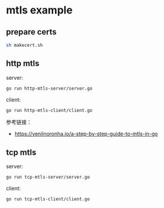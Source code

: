 # mtls example

## prepare certs

```bash
sh makecert.sh
```

## http mtls

server:
```bash
go run http-mtls-server/server.go
```

client:
```bash
go run http-mtls-client/client.go
```

参考链接：
- https://venilnoronha.io/a-step-by-step-guide-to-mtls-in-go

## tcp mtls

server:
```bash
go run tcp-mtls-server/server.go
```

client:
```bash
go run tcp-mtls-client/client.go
```
